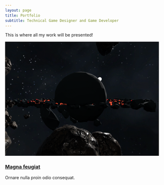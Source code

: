 ```yaml
---
layout: page
title: Portfolio
subtitle: Technical Game Designer and Game Developer
---
```


This is where all my work will be presented! 

<div class="row">
  <div class="col-4 col-6-medium col-12-small">
    <article class="box style2">
      <a href="#" class="image featured"><img src="/assets/img/LostInSpace_Images/LostInSpace_Thumbnail-Image.png" alt=""></a>
      <h3><a href="#">Magna feugiat</a></h3>
      <p>Ornare nulla proin odio consequat.</p>
    </article>
  </div>
</div>

